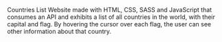 Countries List
Website made with HTML, CSS, SASS and JavaScript that consumes an API and exhibits a list of all countries in the world, with their capital and flag. By hovering the cursor over each flag, the user can see other information about that country. 

